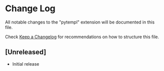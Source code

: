 # Change Log

All notable changes to the "pytempl" extension will be documented in this file.

Check [Keep a Changelog](http://keepachangelog.com/) for recommendations on how to structure this file.

## [Unreleased]

- Initial release
